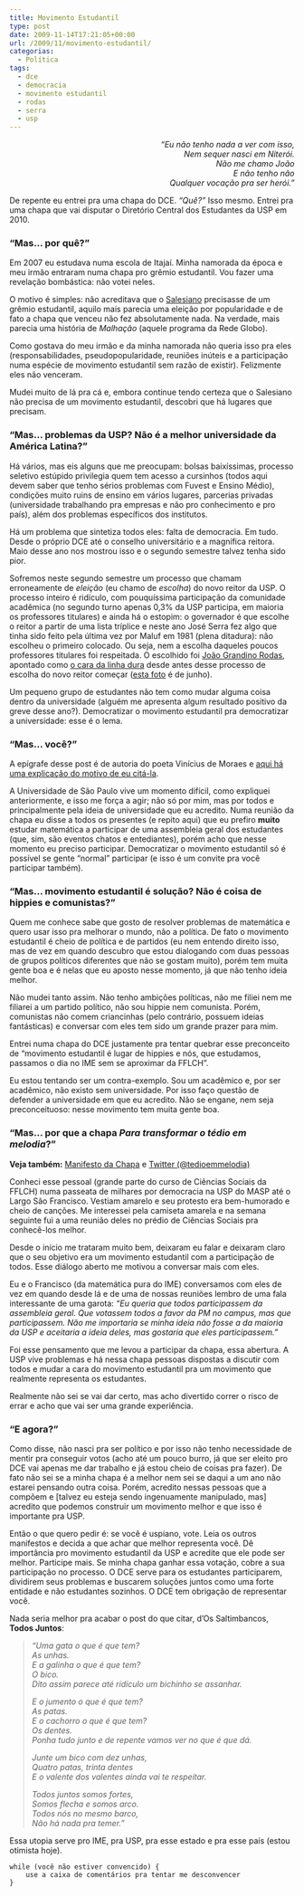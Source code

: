 ```yaml
---
title: Movimento Estudantil
type: post
date: 2009-11-14T17:21:05+00:00
url: /2009/11/movimento-estudantil/
categorias:
  - Política
tags:
  - dce
  - democracia
  - movimento estudantil
  - rodas
  - serra
  - usp
---
```


<p style="text-align:right; font-style:italic;">
  “Eu não tenho nada a ver com isso,<br /> Nem sequer nasci em Niterói.<br /> Não me chamo João<br /> E não tenho não<br /> Qualquer vocação pra ser herói.”
</p>

De repente eu entrei pra uma chapa do DCE. _“Quê?”_ Isso mesmo. Entrei pra uma chapa que vai disputar o Diretório Central dos Estudantes da USP em 2010.

### “Mas… por quê?”

Em 2007 eu estudava numa escola de Itajaí. Minha namorada da época e meu irmão entraram numa chapa pro grêmio estudantil. Vou fazer uma revelação bombástica: não votei neles.

O motivo é simples: não acreditava que o [Salesiano][1] precisasse de um grêmio estudantil, aquilo mais parecia uma eleição por popularidade e de fato a chapa que venceu não fez absolutamente nada. Na verdade, mais parecia uma história de _Malhação_ (aquele programa da Rede Globo).

Como gostava do meu irmão e da minha namorada não queria isso pra eles (responsabilidades, pseudopopularidade, reuniões inúteis e a participação numa espécie de movimento estudantil sem razão de existir). Felizmente eles não venceram.

Mudei muito de lá pra cá e, embora continue tendo certeza que o Salesiano não precisa de um movimento estudantil, descobri que há lugares que precisam.

### “Mas… problemas da USP? Não é a melhor universidade da América Latina?”

Há vários, mas eis alguns que me preocupam: bolsas baixíssimas, processo seletivo estúpido privilegia quem tem acesso a cursinhos (todos aqui devem saber que tenho sérios problemas com Fuvest e Ensino Médio), condições muito ruins de ensino em vários lugares, parcerias privadas (universidade trabalhando pra empresas e não pro conhecimento e pro país), além dos problemas específicos dos institutos.

Há um problema que sintetiza todos eles: falta de democracia. Em tudo. Desde o próprio DCE até o conselho universitário e a magnífica reitora. Maio desse ano nos mostrou isso e o segundo semestre talvez tenha sido pior.

Sofremos neste segundo semestre um processo que chamam erroneamente de _eleição_ (eu chamo de _escolha_) do novo reitor da USP. O processo inteiro é ridículo, com pouquíssima participação da comunidade acadêmica (no segundo turno apenas 0,3% da USP participa, em maioria os professores titulares) e ainda há o estopim: o governador é que escolhe o reitor a partir de uma lista tríplice e neste ano José Serra fez algo que tinha sido feito pela última vez por Maluf em 1981 (plena ditadura): não escolheu o primeiro colocado. Ou seja, nem a escolha daqueles poucos professores titulares foi respeitada. O escolhido foi [João Grandino Rodas][2], apontado como [o cara da linha dura][3] desde antes desse processo de escolha do novo reitor começar ([esta foto][4] é de junho).

Um pequeno grupo de estudantes não tem como mudar alguma coisa dentro da universidade (alguém me apresenta algum resultado positivo da greve desse ano?). Democratizar o movimento estudantil pra democratizar a universidade: esse é o lema.

### “Mas… você?”

A epígrafe desse post é de autoria do poeta Vinícius de Moraes e [aqui há uma explicação do motivo de eu citá-la][5].

A Universidade de São Paulo vive um momento difícil, como expliquei anteriormente, e isso me força a agir; não só por mim, mas por todos e principalmente pela ideia de universidade que eu acredito. Numa reunião da chapa eu disse a todos os presentes (e repito aqui) que eu prefiro **muito** estudar matemática a participar de uma assembleia geral dos estudantes (que, sim, são eventos chatos e entediantes), porém acho que nesse momento eu preciso participar. Democratizar o movimento estudantil só é possível se gente “normal” participar (e isso é um convite pra você participar também).

### “Mas… movimento estudantil é solução? Não é coisa de hippies e comunistas?”

Quem me conhece sabe que gosto de resolver problemas de matemática e quero usar isso pra melhorar o mundo, não a política. De fato o movimento estudantil é cheio de política e de partidos (eu nem entendo direito isso, mas de vez em quando descubro que estou dialogando com duas pessoas de grupos políticos diferentes que não se gostam muito), porém tem muita gente boa e é nelas que eu aposto nesse momento, já que não tenho ideia melhor.

Não mudei tanto assim. Não tenho ambições políticas, não me filiei nem me filiarei a um partido político, não sou hippie nem comunista. Porém, comunistas não comem criancinhas (pelo contrário, possuem ideias fantásticas) e conversar com eles tem sido um grande prazer para mim.

Entrei numa chapa do DCE justamente pra tentar quebrar esse preconceito de “movimento estudantil é lugar de hippies e nós, que estudamos, passamos o dia no IME sem se aproximar da FFLCH”.

Eu estou tentando ser um contra-exemplo. Sou um acadêmico e, por ser acadêmico, não existo sem universidade. Por isso faço questão de defender a universidade em que eu acredito. Não se engane, nem seja preconceituoso: nesse movimento tem muita gente boa.

### “Mas… por que a chapa _Para transformar o tédio em melodia_?”

**Veja também:** [Manifesto da Chapa][6] e [Twitter (@tedioemmelodia)][7]

Conheci esse pessoal (grande parte do curso de Ciências Sociais da FFLCH) numa passeata de milhares por democracia na USP do MASP até o Largo São Francisco. Vestiam amarelo e seu protesto era bem-humorado e cheio de canções. Me interessei pela camiseta amarela e na semana seguinte fui a uma reunião deles no prédio de Ciências Sociais pra conhecê-los melhor.

Desde o início me trataram muito bem, deixaram eu falar e deixaram claro que o seu objetivo era um movimento estudantil com a participação de todos. Esse diálogo aberto me motivou a conversar mais com eles.

Eu e o Francisco (da matemática pura do IME) conversamos com eles de vez em quando desde lá e de uma de nossas reuniões lembro de uma fala interessante de uma garota: _“Eu queria que todos participassem da assembleia geral. Que votassem todos a favor da PM no campus, mas que participassem. Não me importaria se minha ideia não fosse a da maioria da USP e aceitaria a ideia deles, mas gostaria que eles participassem.”_

Foi esse pensamento que me levou a participar da chapa, essa abertura. A USP vive problemas e há nessa chapa pessoas dispostas a discutir com todos e mudar a cara do movimento estudantil pra um movimento que realmente representa os estudantes.

Realmente não sei se vai dar certo, mas acho divertido correr o risco de errar e acho que vai ser uma grande experiência.

### “E agora?”

Como disse, não nasci pra ser político e por isso não tenho necessidade de mentir pra conseguir votos (acho até um pouco burro, já que ser eleito pro DCE vai apenas me dar trabalho e já estou cheio de coisas pra fazer). De fato não sei se a minha chapa é a melhor nem sei se daqui a um ano não estarei pensando outra coisa. Porém, acredito nessas pessoas que a compõem e [talvez eu esteja sendo ingenuamente manipulado, mas] acredito que podemos construir um movimento melhor e que isso é importante pra USP.

Então o que quero pedir é: se você é uspiano, vote. Leia os outros manifestos e decida a que achar que melhor representa você. Dê importância pro movimento estudantil da USP e acredite que ele pode ser melhor. Participe mais. Se minha chapa ganhar essa votação, cobre a sua participação no processo. O DCE serve para os estudantes participarem, dividirem seus problemas e buscarem soluções juntos como uma forte entidade e não estudantes sozinhos. O DCE tem obrigação de representar você.

Nada seria melhor pra acabar o post do que citar, d’Os Saltimbancos, **Todos Juntos**:

<blockquote style="font-style:italic;">
  <p>
    “Uma gata o que é que tem?<br /> As unhas.<br /> E a galinha o que é que tem?<br /> O bico.<br /> Dito assim parece até ridículo um bichinho se assanhar.
  </p>

  <p>
    E o jumento o que é que tem?<br /> As patas.<br /> E o cachorro o que é que tem?<br /> Os dentes.<br /> Ponha tudo junto e de repente vamos ver no que é que dá.
  </p>

  <p>
    Junte um bico com dez unhas,<br /> Quatro patas, trinta dentes<br /> E o valente dos valentes ainda vai te respeitar.
  </p>

  <p>
    Todos juntos somos fortes,<br /> Somos flecha e somos arco.<br /> Todos nós no mesmo barco,<br /> Não há nada pra temer.”
  </p>
</blockquote>

Essa utopia serve pro IME, pra USP, pra esse estado e pra esse país (estou otimista hoje).

```
while (você não estiver convencido) {
	use a caixa de comentários pra tentar me desconvencer
}
```

[1]: http://www.salesianoitajai.g12.br/
[2]: http://www.redebrasilatual.com.br/temas/educacao/reitor-escolhido-por-serra-chega-ao-cargo-com-historico-de-repressao-policial/view
[3]: http://democracianauspja.wordpress.com/2009/09/23/rodas-candidato-a-linha-dura-reaparece/
[4]: http://democracianauspja.files.wordpress.com/2009/09/faculdadedireito.jpg
[5]: http://feraneto.blog.uol.com.br/arch2008-03-02_2008-03-08.html
[6]: http://transformartedioemmelodia.wordpress.com/2009/11/12/manifesto-da-chapa-para-transformar-o-tedio-em-melodia/
[7]: http://twitter.com/tedioemmelodia
